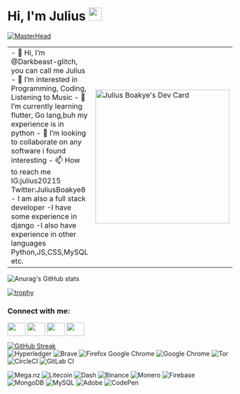 # Hi, I'm Julius <img src="https://github.com/TheDudeThatCode/TheDudeThatCode/blob/master/Assets/Hi.gif" width="29px">




[![MasterHead](https://i.imgur.com/LnKaN7i.png)](https://github.com/Darkbeast-glitch)

<!--   <img align="right" alt="Julius" width="400" src="https://external-content.duckduckgo.com/iu/?u=https%3A%2F%2Ftse1.mm.bing.net%2Fth%3Fid%3DOIP.R3MhcXCAuZ5Pozxpi8olPQHaEK%26pid%3DApi&f=1"> -->
  



<table>
  <tr>
    <td valign="center">
      - 👋 Hi, I’m @Darkbeast-glitch, you can call me Julius
      - 👀 I’m interested in Programming, Coding, Listening to Music
      - 🌱 I’m currently learning flutter, Go lang,buh my experience is in python 
      - 💞️ I’m looking to collaborate on any software i found interesting 
      - 📫 How to reach me IG:julius20215 Twitter:JuliusBoakye8
      - I am also a full stack developer
      -I have some experience in django
      -I also have experience in other languages Python,JS,CSS,MySQL etc.
    <td >
    <a href="https://app.daily.dev/flyboyofficial"><img src="https://api.daily.dev/devcards/71456c5be13b478baa04a267bad321d4.png?r=ldf" width="300" alt="Julius Boakye's Dev Card"/></a>
    </td>
    
  </tr>
  </table>
<!---
Darkbeast-glitch/Darkbeast-glitch is a ✨ special ✨ repository because its `README.md` (this file) appears on your GitHub profile.
You can click the Preview link to take a look at your changes.
--->




![Anurag's GitHub stats](https://github-readme-stats.vercel.app/api?username=Darkbeast-glitch&show_icons=true&theme=radical)


<!-- [![Readme Card](https://github-readme-stats.vercel.app/api/pin/?username=Darkbeast-glitch&repo=github-MerchPerchBlog)](https://github.com/Darkbeast-glitch/github-MerchPerchBlog)
 -->
[![trophy](https://github-profile-trophy.vercel.app/?username=Darkbeast-glitch)](https://github.com/ryo-ma/github-profile-trophy)



<h3 align="left">Connect with me:</h3>
<p align="left">
<a href="https://twitter.com/MerchPerch_2021" target="blank"><img align="center" src="https://cdn.jsdelivr.net/npm/simple-icons@3.0.1/icons/twitter.svg" alt="" height="30" width="40" /></a>
<a href="your link" target="blank"><img align="center" src="https://cdn.jsdelivr.net/npm/simple-icons@3.0.1/icons/linkedin.svg" alt="" height="30" width="40" /></a>
<a href="https://instagram.com/julius20215" target="blank"><img align="center" src="https://cdn.jsdelivr.net/npm/simple-icons@3.0.1/icons/instagram.svg" alt="" height="30" width="40" /></a>
<a href="your link" target="blank"><img align="center" src="https://cdn.jsdelivr.net/npm/simple-icons@3.0.1/icons/youtube.svg" alt="" height="30" width="40" /></a>
</p>


<!-- <h3 align="left">Languages and Tools:</h3>
<p align="left"> <a href="https://www.cprogramming.com/" target="_blank"> <img src="https://devicons.github.io/devicon/devicon.git/icons/c/c-original.svg" alt="c" width="40" height="40"/> </a> <a href="https://www.w3schools.com/cpp/" target="_blank"> <img src="https://devicons.github.io/devicon/devicon.git/icons/cplusplus/cplusplus-original.svg" alt="cplusplus" width="40" height="40"/> </a> <a href="https://www.w3schools.com/css/" target="_blank"> <img src="https://devicons.github.io/devicon/devicon.git/icons/css3/css3-original-wordmark.svg" alt="css3" width="40" height="40"/> </a> <a href="https://www.figma.com/" target="_blank"> <img src="https://www.vectorlogo.zone/logos/figma/figma-icon.svg" alt="figma" width="40" height="40"/> </a> <a href="https://flutter.dev" target="_blank"> <img src="https://www.vectorlogo.zone/logos/flutterio/flutterio-icon.svg" alt="flutter" width="40" height="40"/> </a> <a href="https://git-scm.com/" target="_blank"> <img src="https://www.vectorlogo.zone/logos/git-scm/git-scm-icon.svg" alt="git" width="40" height="40"/> </a> <a href="https://www.w3.org/html/" target="_blank"> <img src="https://devicons.github.io/devicon/devicon.git/icons/html5/html5-original-wordmark.svg" alt="html5" width="40" height="40"/> </a> <a href="https://www.linux.org/" target="_blank"> <img src="https://devicons.github.io/devicon/devicon.git/icons/linux/linux-original.svg" alt="linux" width="40" height="40"/> </a> <a href="https://www.photoshop.com/en" target="_blank"> <img src="https://devicons.github.io/devicon/devicon.git/icons/photoshop/photoshop-plain.svg" alt="photoshop" width="40" height="40"/> </a> <a href="https://www.python.org" target="_blank"> <img src="https://png.pngitem.com/pimgs/s/139-1396035_python-logo-lens-flare-python-software-logo-png.png" alt="python" width="40" height="40"/> </a> </p> -->



[![GitHub Streak](https://github-readme-streak-stats.herokuapp.com/?user=Darkbeast-glitch)](https://git.io/streak-stats)<br>
![Hyperledger](https://img.shields.io/badge/hyperledger-2F3134?style=for-the-badge&logo=hyperledger&logoColor=white)
![Brave](https://img.shields.io/badge/Brave-FB542B?style=for-the-badge&logo=Brave&logoColor=white)
![Firefox](https://img.shields.io/badge/Firefox-FF7139?style=for-the-badge&logo=Firefox-Browser&logoColor=white)
Google Chrome	![Google Chrome](https://img.shields.io/badge/Google%20Chrome-4285F4?style=for-the-badge&logo=GoogleChrome&logoColor=white)
![Tor](https://img.shields.io/badge/Tor-7D4698?style=for-the-badge&logo=Tor-Browser&logoColor=white)
![CircleCI](https://img.shields.io/badge/circle%20ci-%23161616.svg?style=for-the-badge&logo=circleci&logoColor=white)
![GitLab CI](https://img.shields.io/badge/gitlab%20ci-%23181717.svg?style=for-the-badge&logo=gitlab&logoColor=white)


![Mega.nz](https://img.shields.io/badge/Mega-%23D90007.svg?style=for-the-badge&logo=Mega&logoColor=white)
![Litecoin](https://img.shields.io/badge/Litecoin-A6A9AA?style=for-the-badge&logo=Litecoin&logoColor=white)
![Dash](https://img.shields.io/badge/dash-008DE4?style=for-the-badge&logo=dash&logoColor=white)
![Binance](https://img.shields.io/badge/Binance-FCD535?style=for-the-badge&logo=binance&logoColor=white)
![Monero](https://img.shields.io/badge/monero-FF6600?style=for-the-badge&logo=monero&logoColor=white)
![Firebase](https://img.shields.io/badge/Firebase-039BE5?style=for-the-badge&logo=Firebase&logoColor=white)
![MongoDB](https://img.shields.io/badge/MongoDB-%234ea94b.svg?style=for-the-badge&logo=mongodb&logoColor=white)
![MySQL](https://img.shields.io/badge/mysql-%2300f.svg?style=for-the-badge&logo=mysql&logoColor=white)
![Adobe](https://img.shields.io/badge/adobe-%23FF0000.svg?style=for-the-badge&logo=adobe&logoColor=white)
![CodePen](https://img.shields.io/badge/Codepen-000000?style=for-the-badge&logo=codepen&logoColor=white)



